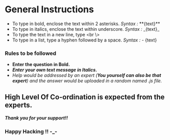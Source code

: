 # General Instructions <br />
- To type in bold, enclose the text within 2 asterisks. _Syntax :_    \*\*{text}\*\*
- To type in italics, enclose the text within underscore. _Syntax :_    \_{text}\_
- To type the text in a new line, type <br \\>
- To type in a list, type a hyphen followed by a space. _Syntax :_    \- {text}

### Rules to be followed
- **Enter the question in Bold.**
- ***Enter your own text message in Italics.***
- _Help would be addressed by an expert (***You yourself can also be that expert***) and the answer would be uploaded in a random named .js file._

## High Level Of Co-ordination is expected from the experts.
##### Thank you for your support!!
### Happy Hacking !! -_-
